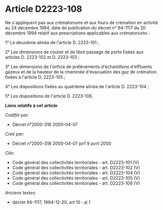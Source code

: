 # Article D2223-108

Ne s'appliquent pas aux crématoriums et aux fours de crémation en activité au 24 décembre 1994, date de publication du décret
n° 94-1117 du 20 décembre 1994 relatif aux prescriptions applicables aux crématoriums : 

1° Le deuxième alinéa de l'article D. 2223-101 ; 

2° Les dimensions de couloir et de libre passage de porte fixées aux articles D. 2223-102 et D. 2223-103 ; 

3° Les dimensions de l'orifice de prélèvements d'échantillons d'effluents gazeux et de la hauteur de la cheminée d'évacuation
des gaz de crémation fixées à l'article D. 2223-105 ; 

4° Les dispositions fixées au quatrième alinéa de l'article D. 2223-104 ; 

5° Les dispositions de l'article D. 2223-106.

**Liens relatifs à cet article**

_Codifié par_:

  - Décret n°2000-318 2000-04-07

_Créé par_:

  - Décret n°2000-318 2000-04-07 jorf 9 avril 2000

_Cite_:

  - Code général des collectivités territoriales - art. D2223-101 (V)
  - Code général des collectivités territoriales - art. D2223-102 (V)
  - Code général des collectivités territoriales - art. D2223-104 (V)
  - Code général des collectivités territoriales - art. D2223-105 (V)
  - Code général des collectivités territoriales - art. D2223-106 (V)

_Anciens textes_:

  - décret 94-1117, 1994-12-20, art 10 : al 1
